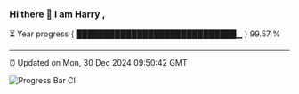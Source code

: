 ### Hi there 👋 I am Harry , 

⏳ Year progress { █████████████████████████████▁ } 99.57 %

---

⏰ Updated on Mon, 30 Dec 2024 09:50:42 GMT

![Progress Bar CI](https://github.com/duykhang68/duykhang68/workflows/Progress%20Bar%20CI/badge.svg)
